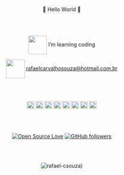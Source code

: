 <div align="center"> 👋 Hello World 👋
  
<br><br>

<img align="center" src="https://media.giphy.com/media/ULb3E2pDABUMurdUBE/giphy.gif" width="50">  I’m learning coding

<img align="center" src="https://media.giphy.com/media/llyrYHjdYqv690JhQn/giphy.gif" width="50"> rafaelcarvalhosouza@hotmail.com.br

<br><br>

<code><img height="20" src="https://img.shields.io/badge/HTML5-E34F26?style=for-the-badge&logo=html5&logoColor=white"></code>
<code><img height="20" src="https://img.shields.io/badge/-CSS-333333?style=flat&logo=CSS3&logoColor=1572B6"></code>
<code><img height="20" src="https://img.shields.io/badge/JavaScript-F7DF1E?style=for-the-badge&logo=javascript&logoColor=black"></code> 
<code><img height="20" src="https://img.shields.io/badge/React-20232A?style=for-the-badge&logo=react&logoColor=61DAFB"></code>
<code><img height="20" src="https://img.shields.io/badge/-Git-20232A?style=flat&logo=git&logoColor=007ACC"></code>
<code><img height="20" src="https://img.shields.io/badge/Ubuntu-E95420?style=for-the-badge&logo=ubuntu&logoColor=white"></code>
<code><img height="20" src="https://img.shields.io/badge/-VS%20Code-333333?style=flat&logo=visual-studio-code&logoColor=007ACC"></code>
<code><img height="20" src="https://img.shields.io/badge/Bitbucket-330F63?style=for-the-badge&logo=bitbucket&logoColor=white"></code>

<br><br>

[![Open Source Love](https://badges.frapsoft.com/os/v2/open-source.svg?v=103)](https://github.com/rafael-csouza)
[![GitHub followers](https://img.shields.io/github/followers/rafael-csouza?label=Follow&style=social)](https://github.com/rafael-csouza/?tab=follow)

<br><br>

<p align="center"> <img src="https://github-readme-stats.vercel.app/api?username=rafael-csouza&show_icons=true&theme=gotham" alt="rafael-csouza)" />
